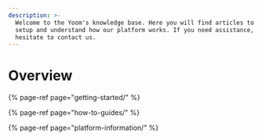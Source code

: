 ```yaml
---
description: >-
  Welcome to the Yoom's knowledge base. Here you will find articles to help you
  setup and understand how our platform works. If you need assistance, do not
  hesitate to contact us.
---
```


# Overview



{% page-ref page="getting-started/" %}

{% page-ref page="how-to-guides/" %}

{% page-ref page="platform-information/" %}

